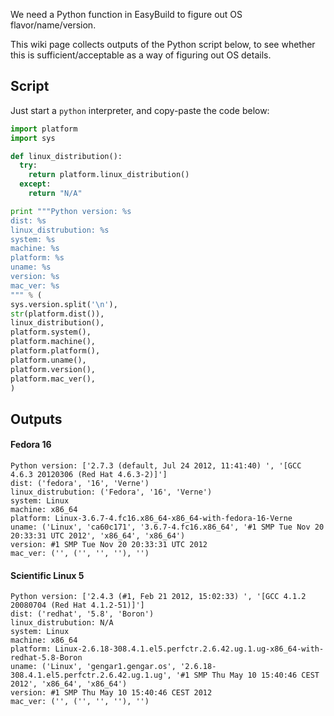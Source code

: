We need a Python function in EasyBuild to figure out OS flavor/name/version. 

This wiki page collects outputs of the Python script below, to see whether this is sufficient/acceptable as a way of figuring out OS details.

## Script

Just start a `python` interpreter, and copy-paste the code below:

```python
import platform
import sys

def linux_distribution():
  try:
    return platform.linux_distribution()
  except:
    return "N/A"

print """Python version: %s
dist: %s
linux_distrubution: %s
system: %s
machine: %s
platform: %s
uname: %s
version: %s
mac_ver: %s
""" % (
sys.version.split('\n'),
str(platform.dist()),
linux_distribution(),
platform.system(),
platform.machine(),
platform.platform(),
platform.uname(),
platform.version(),
platform.mac_ver(),
)
```

## Outputs

#### Fedora 16

```
Python version: ['2.7.3 (default, Jul 24 2012, 11:41:40) ', '[GCC 4.6.3 20120306 (Red Hat 4.6.3-2)]']
dist: ('fedora', '16', 'Verne')
linux_distrubution: ('Fedora', '16', 'Verne')
system: Linux
machine: x86_64
platform: Linux-3.6.7-4.fc16.x86_64-x86_64-with-fedora-16-Verne
uname: ('Linux', 'ca60c171', '3.6.7-4.fc16.x86_64', '#1 SMP Tue Nov 20 20:33:31 UTC 2012', 'x86_64', 'x86_64')
version: #1 SMP Tue Nov 20 20:33:31 UTC 2012
mac_ver: ('', ('', '', ''), '')
```

#### Scientific Linux 5

```
Python version: ['2.4.3 (#1, Feb 21 2012, 15:02:33) ', '[GCC 4.1.2 20080704 (Red Hat 4.1.2-51)]']
dist: ('redhat', '5.8', 'Boron')
linux_distrubution: N/A
system: Linux
machine: x86_64
platform: Linux-2.6.18-308.4.1.el5.perfctr.2.6.42.ug.1.ug-x86_64-with-redhat-5.8-Boron
uname: ('Linux', 'gengar1.gengar.os', '2.6.18-308.4.1.el5.perfctr.2.6.42.ug.1.ug', '#1 SMP Thu May 10 15:40:46 CEST 2012', 'x86_64', 'x86_64')
version: #1 SMP Thu May 10 15:40:46 CEST 2012
mac_ver: ('', ('', '', ''), '')
```